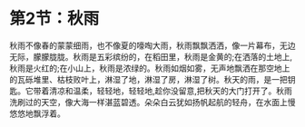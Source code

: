 # 第2节：秋雨

秋雨不像春的蒙蒙细雨，也不像夏的嚎啕大雨，秋雨飘飘洒洒，像一片幕布，无边无际，朦朦胧胧。秋雨是五彩缤纷的，在稻田里，秋雨是金黄的;在洒落的土地上,秋雨是火红的;在小山上，秋雨是浓绿的。秋雨如烟如雾，无声地飘洒在那空地上的瓦砾堆里、枯枝败叶上，淋湿了地，淋湿了房，淋湿了树。秋天的雨，是一把钥匙。它带着清凉和温柔，轻轻地，轻轻地,趁你没留意,把秋天的大门打开了。秋雨洗刷过的天空，像大海一样湛蓝碧透。朵朵白云犹如扬帆起航的轻舟，在水面上慢悠悠地飘浮着。